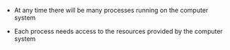 
- At any time there will be many processes running on the computer system
    
- Each process needs access to the resources provided by the computer system